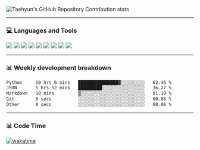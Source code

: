 ![Taehyun's GitHub Repository Contribution stats](https://github-contributor-stats.vercel.app/api?username=shfshanyue&combine_all_yearly_contributions=tru&hide=S,A,A%2B,B,B%2B)

<hr>

### 💻 Languages and Tools

<code><a href="https://www.postgresql.org/"><img src="https://api.iconify.design/logos:postgresql.svg" /></a></code>
<code><a href="https://www.python.org/"><img src="https://api.iconify.design/logos:python.svg" /></a></code>
<code><a href="https://fastapi.tiangolo.com/"><img src="https://api.iconify.design/logos:fastapi-icon.svg" /></a></code>
<code><a href="https://graphql.org/"><img src="https://api.iconify.design/skill-icons:graphql-light.svg" /></a></code>
<code><a href="https://nodejs.org/en"><img src="https://api.iconify.design/skill-icons:nodejs-light.svg" /></a></code>
<code><a href="https://www.typescriptlang.org/"><img src="https://api.iconify.design/logos:typescript-icon.svg" /></a></code>
<code><a href="https://react.dev"><img src="https://api.iconify.design/logos:react.svg" /></a></code>
<code><a href="https://github.com/vuejs/core"><img src="https://api.iconify.design/logos:vue.svg" /></a></code> 
<code><a href="https://www.docker.com/"><img src="https://api.iconify.design/logos:docker-icon.svg" /></a></code> 

<hr>

### 📊 Weekly development breakdown

<!--START_SECTION:waka-->

```txt
Python     10 hrs 6 mins   ███████████████▓░░░░░░░░░   62.46 %
JSON       5 hrs 52 mins   █████████░░░░░░░░░░░░░░░░   36.27 %
Markdown   10 mins         ▒░░░░░░░░░░░░░░░░░░░░░░░░   01.10 %
Git        0 secs          ░░░░░░░░░░░░░░░░░░░░░░░░░   00.08 %
Other      0 secs          ░░░░░░░░░░░░░░░░░░░░░░░░░   00.06 %
```

<!--END_SECTION:waka-->

<hr>

### 📊 Code Time

[![wakatime](https://wakatime.com/badge/user/e0c364e2-4fdb-42db-a513-0d5ed460a900.svg)](https://wakatime.com/@e0c364e2-4fdb-42db-a513-0d5ed460a900)
